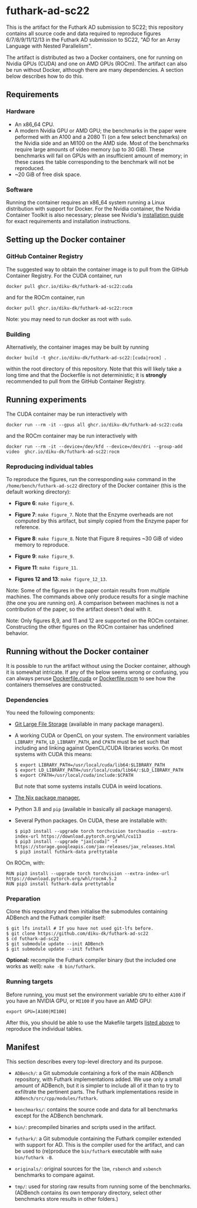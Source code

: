 # futhark-ad-sc22
This is the artifact for the Futhark AD submission to SC22; this
repository contains all source code and data required to reproduce
figures 6/7/8/9/11/12/13 in the Futhark AD submission to SC22, "AD for
an Array Language with Nested Parallelism".

The artifact is distributed as two a Docker containers, one for
running on Nvidia GPUs (CUDA) and one on AMD GPUs (ROCm). The artifact
can also be run without Docker, although there are many dependencies.
A section below describes how to do this.

## Requirements
### Hardware
* An x86_64 CPU.
* A modern Nvidia GPU or AMD GPU; the benchmarks in the paper were
  peformed with an A100 and a 2080 Ti (on a few select benchmarks) on
  the Nvidia side and an MI100 on the AMD side. Most of the benchmarks
  require large amounts of video memory (up to 30 GiB). These benchmarks
  will fail on GPUs with an insufficient amount of memory; in these
  cases the table corresponding to the benchmark will not be
  reproduced.
* ~20 GiB of free disk space.

### Software
Running the container requires an x86_64 system running a Linux
distribution with support for Docker. For the Nvidia container, the
Nvidia Container Toolkit is also necessary; please see Nvidia's
[installation
guide](https://docs.nvidia.com/datacenter/cloud-native/container-toolkit/install-guide.html)
for exact requirements and installation instructions.

## Setting up the Docker container
### GitHub Container Registry
The suggested way to obtain the container image is to pull from
the GitHub Container Registry. For the CUDA container, run

    docker pull ghcr.io/diku-dk/futhark-ad-sc22:cuda
 
and for the ROCm container, run

    docker pull ghcr.io/diku-dk/futhark-ad-sc22:rocm
    
Note: you may need to run docker as root with `sudo`.
    
### Building
Alternatively, the container images may be built by running

    docker build -t ghcr.io/diku-dk/futhark-ad-sc22:[cuda|rocm] .

within the root directory of this repository. Note that this will
likely take a long time and that the Dockerfile is not deterministic;
it is **strongly** recommended to pull from the GitHub Container Registry.

## Running experiments
The CUDA container may be run interactively with

    docker run --rm -it --gpus all ghcr.io/diku-dk/futhark-ad-sc22:cuda

and the ROCm container may be run interactively with

    docker run --rm -it --device=/dev/kfd --device=/dev/dri --group-add video  ghcr.io/diku-dk/futhark-ad-sc22:rocm

### Reproducing individual tables
To reproduce the figures, run the corresponding `make` command in the
`/home/bench/futhark-ad-sc22` directory of the Docker container (this
is the default working directory):

* **Figure 6**: `make figure_6`.

* **Figure 7**: `make figure_7`.  Note that the Enzyme overheads are
  not computed by this artifact, but simply copied from the Enzyme
  paper for reference.
  
* **Figure 8**: `make figure_8`. Note that Figure 8 requires ~30 GiB
  of video memory to reproduce.

* **Figure 9**: `make figure_9`.

* **Figure 11**: `make figure_11`.

* **Figures 12 and 13**: `make figure_12_13`.

Note: Some of the figures in the paper contain results from multiple
machines.  The commands above only produce results for a single
machine (the one you are running on).  A comparison between machines
is not a contribution of the paper, so the artifact doesn't deal with
it.

Note: Only figures 8,9, and 11 and 12 are supported on the ROCm
container.  Constructing the other figures on the ROCm container has
undefined behavior.

## Running without the Docker container

It is possible to run the artifact without using the Docker container,
although it is somewhat intricate.  If any of the below seems wrong or
confusing, you can always peruse [Dockerfile.cuda](Dockerfile.cuda) or
[Dockerfile.rocm](Dockerfile.rocm) to see how the containers themselves
are constructed.

### Dependencies

You need the following components:

* [Git Large File Storage](https://git-lfs.github.com/) (available in
  many package managers).

* A working CUDA or OpenCL on your system.  The environment variables
  `LIBRARY_PATH`, `LD_LIBRARY_PATH`, and `CPATH` must be set such that
  including and linking against OpenCL/CUDA libraries works.  On most
  systems with CUDA this means:

  ```
  $ export LIBRARY_PATH=/usr/local/cuda/lib64:$LIBRARY_PATH
  $ export LD_LIBRARY_PATH=/usr/local/cuda/lib64/:$LD_LIBRARY_PATH
  $ export CPATH=/usr/local/cuda/include:$CPATH
  ```

  But note that some systems installs CUDA in weird locations.

* [The Nix package manager.](https://nixos.org/download.html)
* Python 3.8 and `pip` (available in basically all package managers).
* Several Python packages. On CUDA, these are installable with:

  ```
  $ pip3 install --upgrade torch torchvision torchaudio --extra-index-url https://download.pytorch.org/whl/cu113
  $ pip3 install --upgrade "jax[cuda]" -f https://storage.googleapis.com/jax-releases/jax_releases.html
  $ pip3 install futhark-data prettytable
  ```
 On ROCm, with:
  ```
  RUN pip3 install --upgrade torch torchvision --extra-index-url https://download.pytorch.org/whl/rocm4.5.2
  RUN pip3 install futhark-data prettytable
   ```

### Preparation

Clone this repository and then initialise the submodules containing
ADBench and the Futhark compiler itself:

```
$ git lfs install # If you have not used git-lfs before.
$ git clone https://github.com/diku-dk/futhark-ad-sc22
$ cd futhark-ad-sc22
$ git submodule update --init ADBench
$ git submodule update --init futhark
```

**Optional:** recompile the Futhark compiler binary (but the included
one works as well): `make -B bin/futhark`.

### Running targets

Before running, you must set the environment variable `GPU` to either
`A100` if you have an NVIDIA GPU, or `MI100` if you have an AMD GPU:

```
export GPU=[A100|MI100]
```

After this, you should be able to use the Makefile targets [listed
above](https://github.com/diku-dk/futhark-ad-sc22#reproducing-individual-tables)
to reproduce the individual tables.

## Manifest
This section describes every top-level directory and its purpose.

* `ADBench/`: a Git submodule containing a fork of the main ADBench
  repository, with Futhark implementations added.  We use only a small
  amount of ADBench, but it is simpler to include all of it than to
  try to exfiltrate the pertinent parts.  The Futhark implementations
  reside in `ADBench/src/cpp/modules/futhark`.

* `benchmarks/`: contains the source code and data for all benchmarks
  except for the ADBench benchmark.

* `bin/`: precompiled binaries and scripts used in the artifact.

* `futhark/`: a Git submodule containing the Futhark compiler extended
  with support for AD.  This is the compiler used for the artifact,
  and can be used to (re)produce the `bin/futhark` executable with `make bin/futhark -B`.

* `originals/`: original sources for the `lbm`, `rsbench` and `xsbench`
  benchmarks to compare against.

* `tmp/`: used for storing raw results from running some of the benchmarks.
  (ADBench contains its own temporary directory, select other benchmarks store
  results in other folders.)
